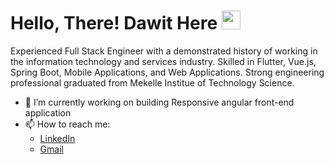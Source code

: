 # Hello, There! Dawit Here <img src="https://raw.githubusercontent.com/MartinHeinz/MartinHeinz/master/wave.gif" width="30px">

Experienced Full Stack Engineer with a demonstrated history of working in the information technology and services industry. Skilled in Flutter, Vue.js, Spring Boot, Mobile Applications, and Web Applications. Strong engineering professional graduated from Mekelle Institue of Technology Science.
<br>
- 🔭 I’m currently working on building Responsive angular front-end application
- 📫 How to reach me: <ul><li><a href="https://www.linkedin.com/in/dawit-hagos-767324158/">LinkedIn<a/></li><li><a href="mailto:dawith305@gmail.com">Gmail<a/></li></ul>


